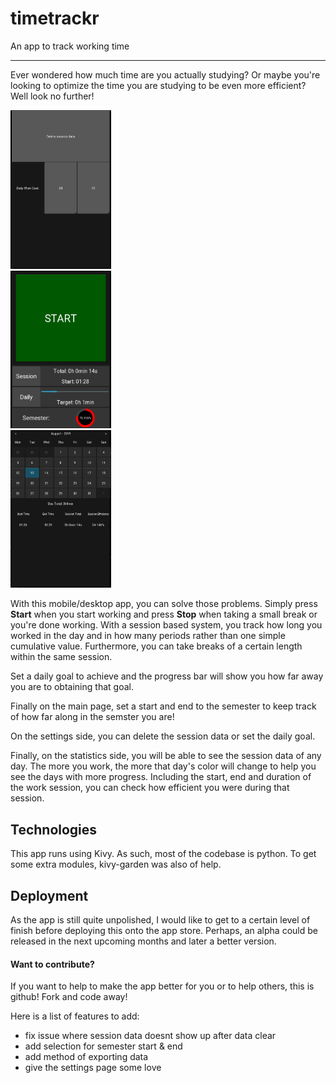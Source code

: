# timetrackr
An app to track working time


---


Ever wondered how much time are you actually studying? Or maybe you're looking to optimize the time you are studying to 
be even more efficient? Well look no further! 

<div>
	<div class='inline-block'>
		<img src="https://github.com/GuillaumeLam/timetrackr/blob/master/assets/app-screenshots/timetracker-settings.png" height="33.3%" width="32%">
	</div>
	<div class='inline-block'>
		<img src="https://github.com/GuillaumeLam/timetrackr/blob/master/assets/app-screenshots/timetracker-main.png" height="33.3%" width="32%">
	</div>
	<div class='inline-block'>
		<img src="https://github.com/GuillaumeLam/timetrackr/blob/master/assets/app-screenshots/timetracker-stats.png" height="33.3%" width="32%">
	</div>
</div>

With this mobile/desktop app, you can solve those problems. Simply press **Start** when you start working and press 
**Stop** when taking a small break or you're done working. With a session based system, you track how long you worked in
the day and in how many periods rather than one simple cumulative value. Furthermore, you can take breaks of a certain 
length within the same session. 

Set a daily goal to achieve and the progress bar will show you how far away you are to obtaining that goal.

Finally on the main page, set a start and end to the semester to keep track of how far along in the semster you are!


On the settings side, you can delete the session data or set the daily goal.


Finally, on the statistics side, you will be able to see the session data of any day. The more you work, the more that 
day's color will change to help you see the days with more progress. Including the start, end and duration of the work 
session, you can check how efficient you were during that session.


## Technologies

This app runs using Kivy. As such, most of the codebase is python. To get some extra modules, kivy-garden was also of 
help.


## Deployment

As the app is still quite unpolished, I would like to get to a certain level of finish before deploying this onto the 
app store. Perhaps, an alpha could be released in the next upcoming months and later a better version.


#### Want to contribute?

If you want to help to make the app better for you or to help others, this is github! Fork and code away!

Here is a list of features to add:
- fix issue where session data doesnt show up after data clear
- add selection for semester start & end
- add method of exporting data
- give the settings page some love
